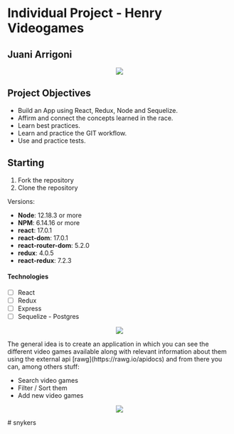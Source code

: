 # Individual Project - Henry Videogames

## Juani Arrigoni

<p align="center">
  <img height="max" src="./videogame.png" />
</p>

## Project Objectives

- Build an App using React, Redux, Node and Sequelize.
- Affirm and connect the concepts learned in the race.
- Learn best practices.
- Learn and practice the GIT workflow.
- Use and practice tests.

## Starting

1.  Fork the repository
2.  Clone the repository

Versions:

- **Node**: 12.18.3 or more
- **NPM**: 6.14.16 or more
- **react**: 17.0.1
- **react-dom**: 17.0.1
- **react-router-dom**: 5.2.0
- **redux**: 4.0.5
- **react-redux**: 7.2.3

#### Technologies

- [ ] React
- [ ] Redux
- [ ] Express
- [ ] Sequelize - Postgres

<p align="center">
  <img height="max" src="./landing.png" />
</p>
The general idea is to create an application in which you can see the different video games available along with relevant information about them using the external api [rawg](https://rawg.io/apidocs) and from there you can, among others stuff:

- Search video games
- Filter / Sort them
- Add new video games
<p align="center">
  <img height="max" src="./home.png" />
</p>
#   s n y k e r s  
 